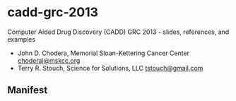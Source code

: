 cadd-grc-2013
=============

Computer Aided Drug Discovery (CADD) GRC 2013 - slides, references, and examples

* John D. Chodera, Memorial Sloan-Kettering Cancer Center <choderaj@mskcc.org>
* Terry R. Stouch, Science for Solutions, LLC <tstouch@gmail.com>

Manifest
--------
